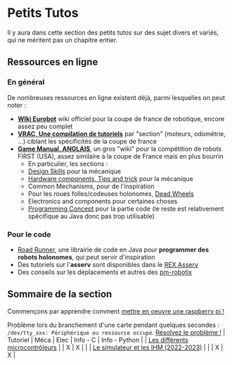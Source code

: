 # Petits Tutos

Il y aura dans cette section des petits tutos sur des sujet divers et variés, qui ne méritent pas un chapitre entier.

## Ressources en ligne

### En général
De nombreuses ressources en ligne existent déjà, parmi lesquelles on peut noter :
+ [**WIki Eurobot**](https://www.eurobot.org/wiki/fr/home) wiki officiel pour la coupe de france de robotique, encore assez peu complet
+ [**VRAC, Une compilation de tutoriels**](https://github.com/VRAC-team/la-maxi-liste-ressources-eurobot) par "section" (moteurs, odométrie, ...) ciblant les spécificités de la coupe de france
+ [**Game Manual, ANGLAIS**,](https://gm0.org/en/latest/index.html) un gros "wiki" pour la compétition de robots FIRST (USA), assez similaire à la coupe de France mais en plus bourrin
    + En particulier, les sections :
    + [Design Skills](https://gm0.org/en/latest/docs/design-skills/index.html) pour la mécanique
    + [Hardware components, Tips and trick](https://gm0.org/en/latest/docs/hardware-components/tips-and-tricks.html) pour la mécanique
    + Common Mechanisms, pour de l'inspiration
    + Pour les roues folles/codeuses holonomes, [Dead Wheels](https://gm0.org/en/latest/docs/common-mechanisms/dead-wheels.html)
    + Electronics and components pour certaines choses
    + [Programming Concept](https://gm0.org/en/latest/docs/software/concepts/index.html) pour la partie code (le reste est relativement spécifique au Java donc pas trop utilisable)

### Pour le code
+ [Road Runner](https://learnroadrunner.com/), une librairie de code en Java pour **programmer des robots holonomes**, qui peut servir d'inspiration
+ Des tutoriels sur l'**asserv** sont disponibles dans le [REX Asserv](../rex/asserv.md)
+ Des conseils sur les déplacements et autres des [pm-robotix](https://www.pm-robotix.eu/category/alaune/)

## Sommaire de la section

Commençons par apprendre comment [mettre en oeuvre une raspberry pi !](raspberry_pi.md)

Problème lors du branchement d'une carte pendant quelques secondes : `/dev/tty_xxx: Périphérique ou ressource occupé`. [Résolvez le problème !](peripherique_occupe.md)
| Tutoriel                                                          | Méca | Elec | Info - C | Info - Python |
| [Les différents microcontrôleurs](../petits_tutos/microcontrollers.md)  |      | X    |   X     |           |
| [Le simulateur et les IHM (2022-2023)](../petits_tutos/simulator.md)  |      |    |   X     |    X     |

